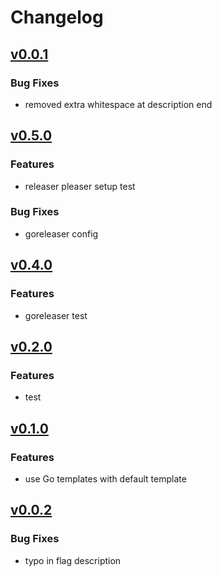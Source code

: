 # Changelog

## [v0.0.1](https://github.com/lukasmetzner/goconsttable/releases/tag/v0.0.1)

### Bug Fixes

- removed extra whitespace at description end

## [v0.5.0](https://github.com/lukasmetzner/goconsttable/releases/tag/v0.5.0)

### Features

- releaser pleaser setup test

### Bug Fixes

- goreleaser config

## [v0.4.0](https://github.com/lukasmetzner/goconsttable/releases/tag/v0.4.0)

### Features

- goreleaser test

## [v0.2.0](https://github.com/lukasmetzner/goconsttable/releases/tag/v0.2.0)

### Features

- test

## [v0.1.0](https://github.com/lukasmetzner/goconsttable/releases/tag/v0.1.0)

### Features

- use Go templates with default template

## [v0.0.2](https://github.com/lukasmetzner/goconsttable/releases/tag/v0.0.2)

### Bug Fixes

- typo in flag description
